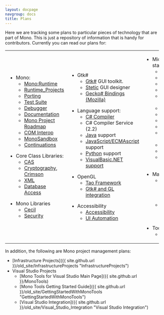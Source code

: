 ```yaml
---
layout: docpage
navgroup: docs
title: Plans
---
```


Here we are tracking some plans to particular pieces of technology that are part of Mono. This is just a repository of information that is handy for contributors. Currently you can read our plans for:

<table>
<col width="33%" />
<col width="33%" />
<col width="33%" />
<tbody>
<tr class="odd">
<td align="left"><ul>
<li>Mono:
<ul>
<li><a href="{{ site.github.url }}/docs/advanced/runtime/">Mono:Runtime</a></li>
<li><a href="{{ site.github.url }}/docs/advanced/runtime/runtime-projects/">Runtime_Projects</a></li>
<li><a href="{{ site.github.url }}/docs/advanced/runtime/docs/>Runtime Internals</a>.</li>
<li><a href="{{ site.github.url }}/docs/advanced/runtime/porting/">Porting</a></li>
<li><a href="{{ site.github.url }}/community/contributing/test-suite/">Test Suite</a></li>
<li><a href="{{ site.github.url }}/docs/debug+profile/debug/debugger/">Debugger</a></li>
<li><a href="{{ site.github.url }}/docs/">Documentation</a></li>
<li><a href="{{ site.github.url }}/docs/about-mono/roadmap/">Mono Project Roadmap</a></li>
<li><a href="{{ site.github.url }}/old_site/COM_Interop" title="COM Interop">COM Interop</a></li>
<li><a href="{{ site.github.url }}/old_site/MonoSandbox" title="MonoSandbox">MonoSandbox</a></li>
<li><a href="{{ site.github.url }}/old_site/Continuations" title="Continuations">Continuations</a></li>
</ul></li>
</ul>
<ul>
<li>Core Class Libraries:
<ul>
<li><a href="{{ site.github.url }}/docs/advanced/cas/">CAS</a></li>
<li><a href="{{ site.github.url }}/old_site/Cryptography" title="Cryptography">Cryptography</a>, <a href="{{ site.github.url }}/old_site/Crimson" title="Crimson">Crimson</a></li>
<li><a href="{{ site.github.url }}/docs/tools+libraries/libraries/xml/">XML</a></li>
<li><a href="{{ site.github.url }}/docs/database-access/">Database Access</a></li>
</ul></li>
</ul>
<ul>
<li>Mono Libraries
<ul>
<li><a href="{{ site.github.url }}/docs/tools+libraries/libraries/Mono.Cecil/">Cecil</a></li>
<li><a href="{{ site.github.url }}/docs/faq/security/">Security</a></li>
</ul></li>
</ul></td>
<td align="left"><ul>
<li>Gtk#
<ul>
<li><a href="{{ site.github.url }}/docs/gui/gtksharp/">Gtk#</a> GUI toolkit.</li>
<li><a href="{{ site.github.url }}/old_site/Stetic" title="Stetic">Stetic</a> GUI designer</li>
<li><a href="{{ site.github.url }}/old_site/GeckoSharp" title="GeckoSharp">Gecko# Bindings (Mozilla)</a></li>
</ul></li>
</ul>
<ul>
<li>Language support:
<ul>
<li><a href="{{ site.github.url }}/docs/about-mono/languages/csharp/">C# Compiler</a></li>
<li>C# Compiler Service (2.2)</li>
<li><a href="{{ site.github.url }}/docs/about-mono/languages/java/">Java</a> support</li>
<li><a href="{{ site.github.url }}/old_site/JScript" title="JScript">JavaScript/ECMAscript</a> support</li>
<li><a href="{{ site.github.url }}/old_site/Python" title="Python">Python</a> support</li>
<li><a href="{{ site.github.url }}/docs/about-mono/languages/visualbasic/">VisualBasic.NET support</a></li>
</ul></li>
</ul>
<ul>
<li>OpenGL
<ul>
<li><a href="{{ site.github.url }}/old_site/Tao" title="Tao">Tao Framework</a></li>
<li><a href="{{ site.github.url }}/old_site/GtkGLAreaSharp">Gtk# and GL integration</a></li>
</ul></li>
</ul>
<ul>
<li>Accessibility
<ul>
<li><a href="{{ site.github.url }}/old_site/Accessibility" title="Accessibility">Accessibility</a></li>
<li><a href="{{ site.github.url }}/old_site/UI_Automation" title="UI Automation">UI Automation</a></li>
</ul></li>
</ul></td>
<td align="left"><ul>
<li>Microsoft-compatible stack:
<ul>
<li><a href="{{ site.github.url }}/docs/database-access/adonet/">ADO.NET</a></li>
<li><a href="{{ site.github.url }}/docs/web/aspnet/">ASP.NET</a></li>
<li><a href="{{ site.github.url }}/old_site/ASP.NET_Visual_Designer">ASP.NET Designer</a></li>
<li><a href="{{ site.github.url }}/docs/gui/winforms/">WinForms</a></li>
<li><a href="{{ site.github.url }}/old_site/WinForms_Designer" title="WinForms Designer">WinForms Designer</a></li>
<li><a href="{{ site.github.url }}/old_site/EnterpriseServices" title="EnterpriseServices">EnterpriseServices</a></li>
<li><a href="{{ site.github.url }}/old_site/System.Messaging">SystemMessaging</a></li>
<li><a href="{{ site.github.url }}/old_site/Transactions" title="Transactions">Transactions</a></li>
<li><a href="{{ site.github.url }}/old_site/WSE" title="WSE">WSE</a></li>
<li><a href="{{ site.github.url }}/old_site/Olive" title="Olive">Olive</a> - Beyond 2.0</li>
<li><a href="{{ site.github.url }}/docs/tools+libraries/tools/xbuild/">Microsoft.Build</a></li>
<li><a href="{{ site.github.url }}/old_site/System.Query" title="System.Query">System.Query</a></li>
<li><a href="{{ site.github.url }}/docs/web/moonlight/">Silverlight</a> and <a href="{{ site.github.url }}/docs/gui/wpf/">WPF</a></li>
</ul></li>
</ul>
<ul>
<li>MacOS X
<ul>
<li><a href="{{ site.github.url }}/docs/tools+libraries/libraries/monomac/">MonoMac</a> comprehensive MacOS X bindings.</li>
<li><a href="{{ site.github.url }}/old_site/MonoTouch" title="MonoTouch">MonoTouch</a> Mono on iPhone/iPad/iOS</li>
</ul></li>
</ul>
<ul>
<li>Tools
<ul>
<li><a href="{{ site.github.url }}/docs/tools+libraries/tools/gendarme/roadmap/">Gendarme</a></li>
</ul></li>
</ul></td>
</tr>
</tbody>
</table>

In addition, the following are Mono project management plans:

-   [Infrastructure Projects]({{ site.github.url }}/old_site/InfrastructureProjects "InfrastructureProjects")
-   Visual Studio Projects
    -   [Mono Tools for Visual Studio Main Page]({{ site.github.url }}/MonoTools)
    -   [Mono Tools Getting Started Guide]({{ site.github.url }}/old_site/GettingStartedWithMonoTools "GettingStartedWithMonoTools")
    -   [Visual Studio Integration]({{ site.github.url }}/old_site/Visual_Studio_Integration "Visual Studio Integration")


